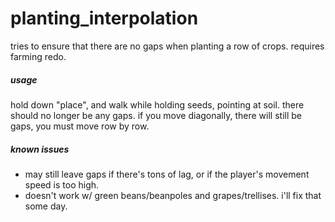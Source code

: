 # planting_interpolation

tries to ensure that there are no gaps when planting a row of crops. requires farming redo.

##### usage

hold down "place", and walk while holding seeds, pointing at soil. there should no longer be any gaps. if you move
diagonally, there will still be gaps, you must move row by row.

##### known issues

* may still leave gaps if there's tons of lag, or if the player's movement speed is too high.
* doesn't work w/ green beans/beanpoles and grapes/trellises. i'll fix that some day.
